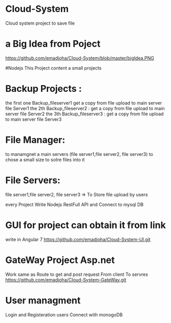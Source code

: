 # Cloud-System
Cloud system project to save file 

# a Big Idea from Poject 
https://github.com/emadjoha/Cloud-System/blob/master/bigIdea.PNG

#Nodejs 
This Project content a small projects 

# Backup Projects :

the first one Backup_fileserver1 get a copy from file upload to main server file Server1
the 2th Backup_fileserver2 : get a copy from file upload to main server file Server2
the 3th Backup_fileserver3 : get a copy from file upload to main server file Server3

# File Manager:
to manamgnet a main servers (file server1,file server2, file server3) to chose a small size to sotre files into it 

# File Servers:
file server1,file server2, file server3 => To Store file upload by users 

every Project Write Nodejs RestFull API and Connect to mysql DB


# GUI for project can obtain it from link
write in Angular 7
https://github.com/emadjoha/Cloud-System-UI.git

# GateWay Project Asp.net
Work same as Route to get and  post request From client To servres 
https://github.com/emadjoha/Cloud-System-GateWay.git

# User managment
Login and Registeration users Connect with monogoDB 

